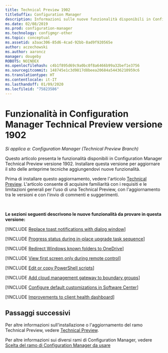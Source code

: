 ```yaml
---
title: Technical Preview 1902
titleSuffix: Configuration Manager
description: Informazioni sulle nuove funzionalità disponibili in Configuration Manager Technical Preview versione 1902.
ms.date: 02/08/2019
ms.prod: configuration-manager
ms.technology: configmgr-other
ms.topic: conceptual
ms.assetid: a3aac306-85d6-4cad-92bb-8ad9f920565e
author: aczechowski
ms.author: aaroncz
manager: dougeby
ROBOTS: NOINDEX
ms.openlocfilehash: c4b1f895d69c9a0bc0f8a6466b99a32bef1e3756
ms.sourcegitcommit: 148745e1c3d9817d8beea20684a54436210959c6
ms.translationtype: HT
ms.contentlocale: it-IT
ms.lasthandoff: 01/09/2020
ms.locfileid: "75823586"
---
```

# <a name="features-in-configuration-manager-technical-preview-version-1902"></a>Funzionalità in Configuration Manager Technical Preview versione 1902

*Si applica a: Configuration Manager (Technical Preview Branch)*

Questo articolo presenta le funzionalità disponibili in Configuration Manager Technical Preview versione 1902. Installare questa versione per aggiornare il sito delle anteprime tecniche aggiungendovi nuove funzionalità. 

Prima di installare questo aggiornamento, vedere l'articolo [Technical Preview](/sccm/core/get-started/technical-preview). L'articolo consente di acquisire familiarità con i requisiti e le limitazioni generali per l'uso di una Technical Preview, con l'aggiornamento tra le versioni e con l'invio di commenti e suggerimenti.     


<!--  Known Issues Template
## Known issues 

[!INCLUDE [known issue title](includes/known-issue-bugid.md)]

-->



<br>

**Le sezioni seguenti descrivono le nuove funzionalità da provare in questa versione:**  

[!INCLUDE [Replace toast notifications with dialog window](includes/1902/3555947.md)]

[!INCLUDE [Progress status during in-place upgrade task sequence](includes/1902/3747129.md)]

[!INCLUDE [Redirect Windows known folders to OneDrive](includes/1902/3556021.md)]

[!INCLUDE [View first screen only during remote control](includes/1902/3231732.md)]

[!INCLUDE [Edit or copy PowerShell scripts](includes/1902/3705507.md)]

[!INCLUDE [Add cloud management gateway to boundary groups](includes/1902/3640932.md)]

[!INCLUDE [Configure default customizations in Software Center](includes/1902/3612112.md)]

[!INCLUDE [Improvements to client health dashboard](includes/1902/3599209.md)]



## <a name="next-steps"></a>Passaggi successivi

Per altre informazioni sull'installazione o l'aggiornamento del ramo Technical Preview, vedere [Technical Preview](/sccm/core/get-started/technical-preview).    

Per altre informazioni sui diversi rami di Configuration Manager, vedere [Scelta del ramo di Configuration Manager da usare](/sccm/core/understand/which-branch-should-i-use)
